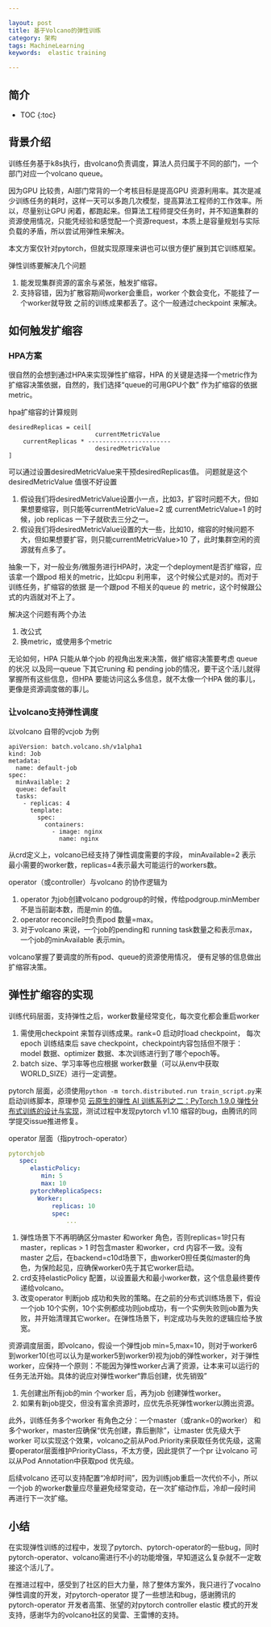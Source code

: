 ```yaml
---

layout: post
title: 基于Volcano的弹性训练
category: 架构
tags: MachineLearning
keywords:  elastic training

---
```


## 简介

* TOC
{:toc}


## 背景介绍

训练任务基于k8s执行，由volcano负责调度，算法人员归属于不同的部门，一个部门对应一个volcano queue。

因为GPU 比较贵，AI部门常背的一个考核目标是提高GPU 资源利用率。其次是减少训练任务的耗时，这样一天可以多跑几次模型，提高算法工程师的工作效率。所以，尽量别让GPU 闲着，都跑起来。但算法工程师提交任务时，并不知道集群的资源使用情况，只能凭经验和感觉配一个资源request，本质上是容量规划与实际负载的矛盾，所以尝试用弹性来解决。

本文方案仅针对pytorch，但就实现原理来讲也可以很方便扩展到其它训练框架。

弹性训练要解决几个问题
1. 能发现集群资源的富余与紧张，触发扩缩容。
2. 支持容错，因为扩散容期间worker会重启，worker 个数会变化，不能挂了一个worker就导致 之前的训练成果都丢了。这个一般通过checkpoint 来解决。

## 如何触发扩缩容

### HPA方案

很自然的会想到通过HPA来实现弹性扩缩容，HPA 的关键是选择一个metric作为扩缩容决策依据，自然的，我们选择“queue的可用GPU个数” 作为扩缩容的依据metric。

hpa扩缩容的计算规则

```
desiredReplicas = ceil[
                        currentMetricValue
    currentReplicas * -----------------------
                        desiredMetricValue 
]
```

可以通过设置desiredMetricValue来干预desiredReplicas值。 问题就是这个desiredMetricValue 值很不好设置
1. 假设我们将desiredMetricValue设置小一点，比如3，扩容时问题不大，但如果想要缩容，则只能等currentMetricValue=2 或 currentMetricValue=1 的时候，job replicas 一下子就砍去三分之一。 
2. 假设我们将desiredMetricValue设置的大一些，比如10，缩容的时候问题不大，但如果想要扩容，则只能currentMetricValue>10 了，此时集群空闲的资源就有点多了。

抽象一下，对一般业务/微服务进行HPA时，决定一个deployment是否扩缩容，应该拿一个跟pod 相关的metric，比如cpu 利用率， 这个时候公式是对的。而对于训练任务，扩缩容的依据 是一个跟pod 不相关的queue 的 metric，这个时候跟公式的内涵就对不上了。

解决这个问题有两个办法
1. 改公式
2. 换metric，或使用多个metric

无论如何，HPA 只能从单个job 的视角出发来决策，做扩缩容决策要考虑 queue的状况 以及同一queue 下其它runing 和 pending job的情况，要干这个活儿就得掌握所有这些信息，但HPA 要能访问这么多信息，就不太像一个HPA 做的事儿，更像是资源调度做的事儿。

### 让volcano支持弹性调度

以volcano 自带的vcjob 为例

```
apiVersion: batch.volcano.sh/v1alpha1
kind: Job
metadata:
  name: default-job
spec:
  minAvailable: 2
  queue: default
  tasks:
    - replicas: 4
      template:
        spec:
          containers:
            - image: nginx
              name: nginx
```

从crd定义上，volcano已经支持了弹性调度需要的字段，  minAvailable=2 表示最小需要的worker数，replicas=4表示最大可能运行的workers数。 

operator（或controller）与volcano 的协作逻辑为
1. operator 为job创建volcano podgroup的时候，传给podgroup.minMember 不是当前副本数，而是min 的值。
2. operator reconcile时负责pod 数量=max。
3. 对于volcano 来说，一个job的pending和 running task数量之和表示max，一个job的minAvailable 表示min。

volcano掌握了要调度的所有pod、queue的资源使用情况， 便有足够的信息做出扩缩容决策。


## 弹性扩缩容的实现

训练代码层面，支持弹性之后，worker数量经常变化，每次变化都会重启worker
1. 需使用checkpoint 来暂存训练成果。rank=0 启动时load checkpoint， 每次epoch 训练结束后 save checkpoint，checkpoint内容包括但不限于：model 数据、optimizer 数据、本次训练进行到了哪个epoch等。
2. batch size、学习率等也应根据 worker数量（可以从env中获取WORLD_SIZE）进行一定调整。 

pytorch 层面，必须使用`python -m torch.distributed.run train_script.py`来启动训练脚本，原理参见 [云原生的弹性 AI 训练系列之二：PyTorch 1.9.0 弹性分布式训练的设计与实现](https://mp.weixin.qq.com/s/hlOYLKSHFDZWN21AsUn6bg)，测试过程中发现pytorch v1.10 缩容的bug，由腾讯的同学提交issue推进修复。


operator 层面（指pytroch-operator）

```yaml
pytorchjob 
   spec:
      elasticPolicy:
         min: 5
         max: 10
      pytorchReplicaSpecs:
        Worker:
            replicas: 10
            spec: 
                ...
```

1. 弹性场景下不再明确区分master 和worker 角色，否则replicas=1时只有master，replicas > 1 时包含master 和worker，crd 内容不一致。没有master 之后，在backend=c10d场景下，由worker0担任类似master的角色，为保险起见，应确保worker0先于其它worker启动。
2. crd支持elasticPolicy 配置，以设置最大和最小worker数，这个信息最终要传递给volcano。
3. 改变operator 判断job 成功和失败的策略。在之前的分布式训练场景下，假设一个job 10个实例，10个实例都成功则job成功，有一个实例失败则job置为失败，并开始清理其它worker。在弹性场景下，判定成功与失败的逻辑应给予放宽。

  
资源调度层面，即volcano，假设一个弹性job min=5,max=10，则对于worker6到worker10(也可以认为是worker5到worker9)视为job的弹性worker，对于弹性worker，应保持一个原则：不能因为弹性worker占满了资源，让本来可以运行的任务无法开始。具体的说应对弹性worker“靠后创建，优先销毁”
1. 先创建出所有job的min 个worker 后，再为job 创建弹性worker。
2. 如果有新job提交，但没有富余资源时，应优先杀死弹性worker以腾出资源。

此外，训练任务多个worker 有角色之分：一个master（或rank=0的worker） 和多个worker，master应确保“优先创建，靠后删除”，让master 优先级大于worker 可以实现这个效果，volcano之前从Pod.Priority来获取任务优先级，这需要operator层面维护PriorityClass，不太方便，因此提供了一个pr 让volcano 可以从Pod Annotation中获取pod 优先级。 

后续volcano 还可以支持配置“冷却时间”，因为训练job重启一次代价不小，所以一个job 的worker数量应尽量避免经常变动，在一次扩缩动作后，冷却一段时间再进行下一次扩缩。

## 小结

在实现弹性训练的过程中，发现了pytorch、pytorch-operator的一些bug，同时pytorch-operator、volcano需进行不小的功能增强，早知道这么复杂就不一定敢接这个活儿了。 

在推进过程中，感受到了社区的巨大力量，除了整体方案外，我只进行了vocalno弹性调度的开发，对pytorch-operator 提了一些想法和bug，感谢腾讯的pytorch-operator 开发者高策、张望的对pytorch controller elastic 模式的开发支持，感谢华为的volcano社区的吴雷、王雷博的支持。


